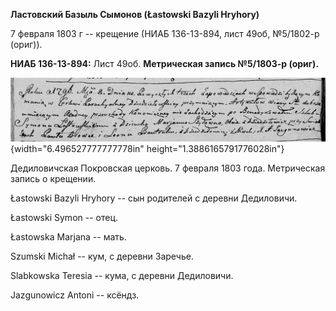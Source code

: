 **Ластовский Базыль Сымонов (Łastowski Bazyli Hryhory)**

7 февраля 1803 г -- крещение (НИАБ 136-13-894, лист 49об, №5/1802-р
(ориг)).

**НИАБ 136-13-894:** Лист 49об. **Метрическая запись №5/1803-р (ориг).**

![](./media/03b745cfe6e3eb36049dacce6f7e3b3dcd09878c.png){width="6.496527777777778in"
height="1.3886165791776028in"}

Дедиловичская Покровская церковь. 7 февраля 1803 года. Метрическая
запись о крещении.

Łastowski Bazyli Hryhory -- сын родителей с деревни Дедиловичи.

Łastowski Symon -- отец.

Łastowska Marjana -- мать.

Szumski Michał -- кум, с деревни Заречье.

Slabkowska Teresia -- кума, с деревни Дедиловичи.

Jazgunowicz Antoni -- ксёндз.
